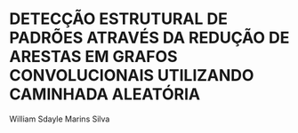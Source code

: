 # DETECÇÃO ESTRUTURAL DE PADRÕES ATRAVÉS DA REDUÇÃO DE ARESTAS EM GRAFOS CONVOLUCIONAIS UTILIZANDO CAMINHADA ALEATÓRIA

William Sdayle Marins Silva
